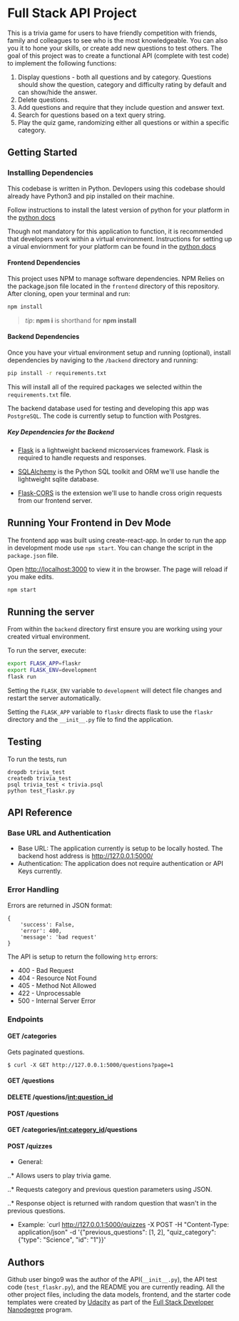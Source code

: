 # Full Stack API Project

This is a trivia game for users to have friendly competition with friends, family and colleagues to see who is the most knowledgeable.  You can also you it to hone your skills, or create add new questions to test others.  The goal of this project was to create a functional API (complete with test code) to implement the following functions:

1) Display questions - both all questions and by category. Questions should show the question, category and difficulty rating by default and can show/hide the answer. 
2) Delete questions.
3) Add questions and require that they include question and answer text.
4) Search for questions based on a text query string.
5) Play the quiz game, randomizing either all questions or within a specific category. 

## Getting Started

### Installing Dependencies

This codebase is written in Python.  Devlopers using this codebase should already have Python3 and pip installed on their machine.

Follow instructions to install the latest version of python for your platform in the [python docs](https://docs.python.org/3/using/unix.html#getting-and-installing-the-latest-version-of-python)

Though not mandatory for this application to function, it is recommended that developers work within a virtual environment. Instructions for setting up a virual enviornment for your platform can be found in the [python docs](https://packaging.python.org/guides/installing-using-pip-and-virtual-environments/)

#### Frontend Dependencies

This project uses NPM to manage software dependencies. NPM Relies on the package.json file located in the `frontend` directory of this repository. After cloning, open your terminal and run:

```bash
npm install
```

>_tip_: **npm i** is shorthand for **npm install**

#### Backend Dependencies

Once you have your virtual environment setup and running (optional), install dependencies by naviging to the `/backend` directory and running:

```bash
pip install -r requirements.txt
```

This will install all of the required packages we selected within the `requirements.txt` file.

The backend database used for testing and developing this app was `PostgreSQL`.  The code is currently setup to function with Postgres.

##### Key Dependencies for the Backend

- [Flask](http://flask.pocoo.org/)  is a lightweight backend microservices framework. Flask is required to handle requests and responses.

- [SQLAlchemy](https://www.sqlalchemy.org/) is the Python SQL toolkit and ORM we'll use handle the lightweight sqlite database.

- [Flask-CORS](https://flask-cors.readthedocs.io/en/latest/#) is the extension we'll use to handle cross origin requests from our frontend server. 

## Running Your Frontend in Dev Mode

The frontend app was built using create-react-app. In order to run the app in development mode use ```npm start```. You can change the script in the ```package.json``` file. 

Open [http://localhost:3000](http://localhost:3000) to view it in the browser. The page will reload if you make edits.<br>

```bash
npm start
```

## Running the server

From within the `backend` directory first ensure you are working using your created virtual environment.

To run the server, execute:

```bash
export FLASK_APP=flaskr
export FLASK_ENV=development
flask run
```

Setting the `FLASK_ENV` variable to `development` will detect file changes and restart the server automatically.

Setting the `FLASK_APP` variable to `flaskr` directs flask to use the `flaskr` directory and the `__init__.py` file to find the application.

## Testing

To run the tests, run
```
dropdb trivia_test
createdb trivia_test
psql trivia_test < trivia.psql
python test_flaskr.py
```

## API Reference

### Base URL and Authentication

- Base URL: The application currently is setup to be locally hosted.  The backend host address is http://127.0.0.1:5000/
- Authentication: The application does not require authentication or API Keys currently.

### Error Handling

Errors are returned in JSON format:
```
{
    'success': False,
    'error': 400,
    'message': 'bad request'
}
```

The API is setup to return the following `http` errors:

- 400 - Bad Request
- 404 - Resource Not Found
- 405 - Method Not Allowed
- 422 - Unprocessable
- 500 - Internal Server Error

### Endpoints

#### GET /categories

Gets paginated questions.

`$ curl -X GET http://127.0.0.1:5000/questions?page=1`



#### GET /questions
#### DELETE /questions/<int:question_id>
#### POST /questions
#### GET /categories/<int:category_id>/questions
#### POST /quizzes

- General:

..* Allows users to play trivia game.

..* Requests category and previous question parameters using JSON.

..* Response object is returned with random question that wasn't in the previous questions.

- Example: `curl http://127.0.0.1:5000/quizzes -X POST -H "Content-Type: application/json" -d
'{"previous_questions": [1, 2], "quiz_category": {"type": "Science", "id": "1"}}'

## Authors
Github user bingo9 was the author of the API(`__init__.py`), the API test code (`test_flaskr.py`), and the README you are currently reading.
All the other project files, including the data models, frontend, and the starter code templates were created by [Udacity](www.udacity.com) as
part of the [Full Stack Developer Nanodegree](https://www.udacity.com/course/full-stack-web-developer-nanodegree--nd0044) program.